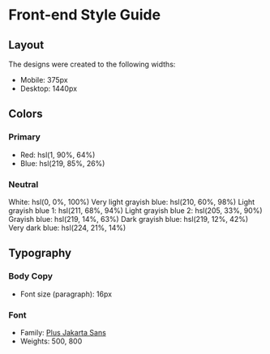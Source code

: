 # Front-end Style Guide

## Layout

The designs were created to the following widths:

- Mobile: 375px
- Desktop: 1440px

## Colors

### Primary

- Red: hsl(1, 90%, 64%)
- Blue: hsl(219, 85%, 26%)

### Neutral

White: hsl(0, 0%, 100%)
Very light grayish blue: hsl(210, 60%, 98%)
Light grayish blue 1: hsl(211, 68%, 94%)
Light grayish blue 2: hsl(205, 33%, 90%)
Grayish blue: hsl(219, 14%, 63%)
Dark grayish blue: hsl(219, 12%, 42%)
Very dark blue: hsl(224, 21%, 14%)

## Typography

### Body Copy

- Font size (paragraph): 16px

### Font

- Family: [Plus Jakarta Sans](https://fonts.google.com/specimen/Plus+Jakarta+Sans)
- Weights: 500, 800
